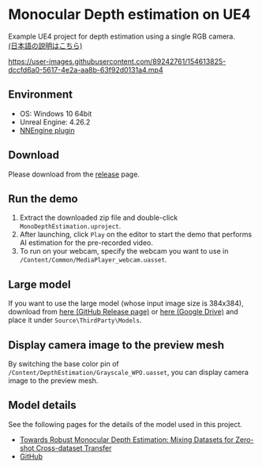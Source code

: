 # Monocular Depth estimation on UE4

Example UE4 project for depth estimation using a single RGB camera.  
[(日本語の説明はこちら)](https://akiya-research-institute.github.io/NNEngine-API/ja/demo-project-overview-depth-estimation/
)  

https://user-images.githubusercontent.com/89242761/154613825-dccfd6a0-5617-4e2a-aa8b-63f92d0131a4.mp4

## Environment

- OS: Windows 10 64bit
- Unreal Engine: 4.26.2
- [NNEngine plugin](https://www.unrealengine.com/marketplace/product/74892c770dc149b1b5c4e872804e6ade)

## Download

Please download from the [release](https://github.com/Akiya-Research-Institute/Monocular-Depth-Estimation-on-UE4/releases) page.

## Run the demo

1. Extract the downloaded zip file and double-click `MonoDepthEstimation.uproject`.  
2. After launching, click `Play` on the editor to start the demo that performs AI estimation for the pre-recorded video.
3. To run on your webcam, specify the webcam you want to use in `/Content/Common/MediaPlayer_webcam.uasset`.

## Large model

If you want to use the large model (whose input image size is 384x384), download from [here (GitHub Release page)](https://github.com/Akiya-Research-Institute/Monocular-Depth-Estimation-on-UE4/releases/download/v1.1/midas_1x384x384xBGRxByte.onnx) or [here (Google Drive)](https://drive.google.com/file/d/1ml45494AGppnSZ3ivhw-HPi9CE8hxY2J/view?usp=sharing) and place it under `Source\ThirdParty\Models`.

## Display camera image to the preview mesh

By switching the base color pin of `/Content/DepthEstimation/Grayscale_WPO.uasset`, you can 
display camera image to the preview mesh.

## Model details

See the following pages for the details of the model used in this project.

- [Towards Robust Monocular Depth Estimation: Mixing Datasets for Zero-shot Cross-dataset Transfer](https://arxiv.org/abs/1907.01341)
- [GitHub](https://github.com/isl-org/MiDaS)
